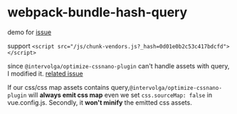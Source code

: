 # webpack-bundle-hash-query

demo for [issue](https://github.com/vuejs/vue-cli/issues/5989)

support `<script src="/js/chunk-vendors.js?_hash=0d01e0b2c53c417bdcfd"></script>`

since `@intervolga/optimize-cssnano-plugin` can't handle assets with query, I modified it. [related issue](https://github.com/intervolga/optimize-cssnano-plugin/issues/8)

If our css/css map assets contains query,`@intervolga/optimize-cssnano-plugin` will **always emit css map** even we set `css.sourceMap: false` in vue.config.js. Secondly, it **won't minify** the emitted css assets.